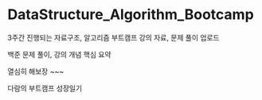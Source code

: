 # DataStructure_Algorithm_Bootcamp
3주간 진행되는 자료구조, 알고리즘 부트캠프 강의 자료, 문제 풀이 업로드

백준 문제 풀이, 강의 개념 핵심 요약

열심히 해보장 ~~~

다람의 부트캠프 성장일기
